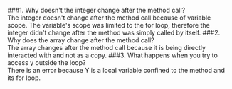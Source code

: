 ###1. Why doesn't the integer change after the method call?  
The integer doesn't change after the method call because of variable scope. The variable's scope was limited to the for loop, therefore the integer didn't change after the method was simply called by itself.
###2. Why does the array change after the method call?  
The array changes after the method call because it is being directly interacted with and not as a copy.
###3. What happens when you try to access y outside the loop?  
There is an error because Y is a local variable confined to the method and its for loop.
